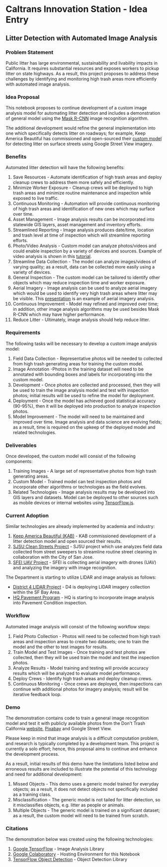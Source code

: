 # Caltrans Innovation Station - Idea Entry

## Litter Detection with Automated Image Analysis

### Problem Statement

Public litter has large environmental, sustainability and livability impacts in California. It requires substantial resources and exposes workers to pickup litter on state highways. As a result, this project proposes to address these challenges by identifying and monitoring high trash areas more efficiently with automated image analysis.

### Idea Proposal

This notebook proposes to continue development of a custom image analysis model for automating litter detection and includes a demonstration of general model using the [Mask R-CNN](https://github.com/matterport/Mask_RCNN) image recognition algorithm.

The additional development would refine the general implementation into one which specifically detects litter on roadways; for example, Keep America Beautiful has commissioned and open-sourced their [custom model](https://github.com/isaychris/litter-detection-tensorflow) for detecting litter on surface streets using Google Street View imagery.

### Benefits

Automated litter detection will have the following benefits:
1. Save Resources - Automate identification of high trash areas and deploy cleanup crews to address them more safely and efficiently.
2. Minimize Worker Exposure - Cleanup crews will be deployed to high trash areas and minimize routine maintenance and inspection while exposed to live traffic.
3. Continuous Monitoring - Automation will provide continuous monitoring of high trash areas and identification of new ones which may surface over time.
4. Asset Management - Image analysis results can be incorporated into statewide GIS layers, asset management and inventory efforts.
5. Streamlined Reporting - Image analysis produces date/time, location and trash level at time of inspection which will streamline reporting efforts.
6. Photo/Video Analysis - Custom model can analyze photos/videos and could enable inspection by a variety of devices and sources. Example of video analysis is shown in this [tutorial](https://medium.freecodecamp.org/tracking-the-millenium-falcon-with-tensorflow-c8c86419225e).
7. Streamline Data Collection - The model can analyze images/videos of varying quality; as a result, data can be collected more easily using a variety of devices.
8. General Inspection - The custom model can be tailored to identify other objects which may reduce inspection time and worker exposure.
9. Aerial Imagery - Image analysis can be used to analyze aerial imagery which would be used to identify very high trash areas where litter may be visible. This [presentation](https://gisdaystanford2017.sched.com/event/CPtj/geospatial-machine-learning-in-the-cloud-with-earth-engine-tensorflow-and-google-cloud-platform) is an example of aerial imagery analysis.
10. Continuous Improvement - Model may refined and improved over time; in addition, other image analysis algorithms may be used besides Mask R-CNN which may have higher performance.
11. Reduce Litter - Ultimately, image analysis should help reduce litter.

### Requirements

The following tasks will be necessary to develop a custom image analysis model:
1. Field Data Collection - Representative photos will be needed to collected from high trash generating areas for training the custom model.
2. Image Annotation -Photos in the training dataset will need to be annotated with bounding boxes and labels for incorporating into the custom model.
3. Development - Once photos are collected and processed, then they will be used to train the image analysis model and test with inspection photos; initial results will be used to refine the model for deployment.
4. Deployment - Once the model has achieved good statistical accuracy (90-95%), then it will be deployed into production to analyze inspection photos.
5. Model Improvement - The model will need to be maintained and improved over time. Image analysis and data science are evolving fields; as a result, time is required on the upkeep of the deployed model and related technologies.

### Deliverables

Once developed, the custom model will consist of the following components:
1. Training Images - A large set of representative photos from high trash generating areas.
2. Custom Model - Trained model can test inspection photos and incorporate other algorithms or technologies as the field evolves.
3. Related Technologies - Image analysis results may be developed into GIS layers and datasets. Model can be deployed to other sources such as mobile devices or internal websites using [TensorFlow.js](https://js.tensorflow.org/).

### Current Adoption

Similar technologies are already implemented by academia and industry:
1. [Keep America Beautiful (KAB)](https://github.com/isaychris/litter-detection-tensorflow) - KAB commissioned development of a litter detection model and open sourced their results.
2. [SJSU Clean Streets Project](https://www.computer.org/csdl/proceedings/bigdataservice/2017/6318/00/07944927.pdf) - SJSU project which use analyzes field data collected from street sweepers to streamline routine street cleaning in collaboration with the City of San Jose.
3. [SFEI UAV Project](https://www.sfei.org/projects/uav#sthash.Z6k5RvII.dpbs) - SFEI is collecting aerial imagery with drones (UAV) and analyzing the imagery with image recognition.

The Department is starting to utilize LIDAR and image analysis as follows:
* [District 4 LIDAR Project](http://www.dot.ca.gov/dist4/rightofway/datacenter/survid.htm) - D4 is deploying LIDAR imagery collection within the SF Bay Area.
* [HQ Pavement Program](http://dot.ca.gov/hq/maint/Pavement/Offices/Pavement_Management/PDF/2015-2016_SHS_Pavement_Condition_Summary_Final_12-31-18a.pdf) - HQ is starting to incorporate image analysis into Pavement Condition inspection.

### Workflow

Automated image analysis will consist of the following workflow steps:
1. Field Photo Collection - Photos will need to be collected from high trash areas and inspection areas to create two datasets; one to train the model and the other to test images for results.
2. Train Model and Test Images - Once training and test photos are collected, then they will be used train the model and test the inspection photos.
3. Analyze Results - Model training and testing will provide accuracy results which will be analyzed to evaluate model performance.
4. Deploy Crews - Identify high trash areas and deploy cleanup crews.
5. Continuous Monitoring - Once crews are deployed, then inspections can continue with additional photos for imagery analysis; result will be iterative feedback loop.

### Demo

The demonstration contains code to train a general image recognition model and test it with publicly available photos from the Don't Trash California [website](http://www.dot.ca.gov/dist11/trash/pics.html), [Pixabay](https://pixabay.com/en/photos/trash/) and Google Street View.

Please keep in mind that image analysis is a difficult computation problem, and research is typically completed by a development team. This project is currently a solo effort; hence, this proposal aims to continue and enhance the development process.

As a result, initial results of this demo have the limitations listed below and erroneous results are included to illustrate the potential of this technology and need for additional development:
1. Missed Objects - This demo uses a generic model trained for everyday objects; as a result, it does not detect objects not specifically included as a training class.
2. Misclassification - The generic model is not tailed for litter detection, so it misclassifies objects, e.g. litter as people or animals.
3. Multiple Objects - The generic model is trained on a significant dataset; as a result, the custom model will need to be trained from scratch.

### Citations

The demonstration below was created using the following technologies:
1. [Google TensorFlow](https://www.tensorflow.org/) - Image Analysis Library
2. [Google Colaboratory](https://colab.research.google.com/notebooks/welcome.ipynb) - Hosting Environment for this Notebook
3. [TensorFlow Object Detection](https://github.com/tensorflow/models/tree/master/research/object_detection) - Object Detection Library
